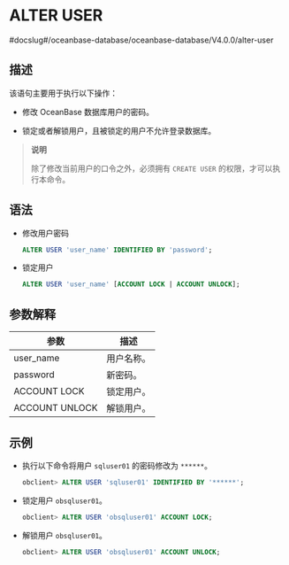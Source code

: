 ALTER USER 
===============================
#docslug#/oceanbase-database/oceanbase-database/V4.0.0/alter-user


描述 
-----------------------

该语句主要用于执行以下操作：

* 修改 OceanBase 数据库用户的密码。

  

* 锁定或者解锁用户，且被锁定的用户不允许登录数据库。

  



>**说明**
>
>除了修改当前用户的口令之外，必须拥有 `CREATE USER` 的权限，才可以执行本命令。

语法 
-----------------------

* 修改用户密码

  ```sql
  ALTER USER 'user_name' IDENTIFIED BY 'password';
  ```

  

* 锁定用户

  ```sql
  ALTER USER 'user_name' [ACCOUNT LOCK | ACCOUNT UNLOCK];
  ```

  




参数解释 
-------------------------



|     **参数**     | **描述** |
|----------------|--------|
| user_name      | 用户名称。  |
| password       | 新密码。   |
| ACCOUNT LOCK   | 锁定用户。  |
| ACCOUNT UNLOCK | 解锁用户。  |



示例 
-----------------------

* 执行以下命令将用户 `sqluser01` 的密码修改为 `******`。

  ```sql
  obclient> ALTER USER 'sqluser01' IDENTIFIED BY '******';
  ```

  

* 锁定用户 `obsqluser01`。

  ```sql
  obclient> ALTER USER 'obsqluser01' ACCOUNT LOCK;
  ```

  

* 解锁用户 `obsqluser01`。

  ```sql
  obclient> ALTER USER 'obsqluser01' ACCOUNT UNLOCK;
  ```

  



